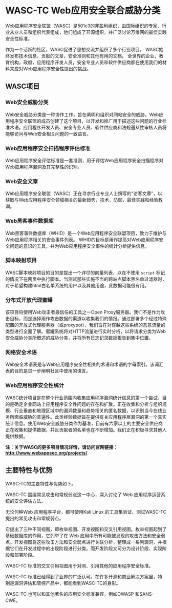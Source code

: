 # WASC-TC Web应用安全联合威胁分类

Web应用程序安全联盟（WASC）是501c3的非盈利组织，由国际组织的专家、行业从业人员和组织代表组成，他们组成了开源组织，并广泛讨论万维网的最佳实践安全性标准。

作为一个活跃的社区，WASC促进了思想交流并组织了多个行业项目。 WASC始终发布技术信息，贡献的文章，安全准则和其他有用的文档。 全世界的企业，教育机构，政府，应用程序开发人员，安全专业人员和软件供应商都在使用我们的材料来应对Web应用程序安全性提出的挑战。

## WASC项目

### Web安全威胁分类

Web安全威胁分类是一种协作工作，旨在阐明和组织对网站安全的威胁。Web应用程序安全联盟的成员创建了这个项目，以开发和推广用于描述这些问题的行业标准术语。应用程序开发人员、安全专业人员、软件供应商和法规遵从性审核人员将能够访问与Web安全相关问题的一致语言。

### Web应用程序安全扫描程序评估标准

Web应用程序安全评估标准是一套准则，用于评估Web应用程序安全扫描程序对Web应用程序漏洞及其完整性的识别。

### Web安全文章

Web应用程序安全联盟（WASC）正在寻求行业专业人士撰写的“访客文章”，以获取与Web应用程序安全领域相关的最新趋势，技术，防御，最佳实践和经验教训。

### Web黑客事件数据库

Web黑客事件数据库（WHID）是一个Web应用程序安全联盟项目，致力于维护与Web应用程序相关的安全事件列表。 WHID的目标是用作提高对Web应用程序安全问题的意识的工具，并为Web应用程序安全事件的统计分析提供信息。

### 脚本映射项目

WASC脚本映射项目的目的是提出一个详尽的向量列表，以在不使用 `script` 标记的情况下在网页中执行脚本。当测试那些实施不当的跨站点脚本黑名单过滤器时，对于希望构建html白名单系统的用户以及其他用途，此数据可能很有用。

### 分布式开放代理蜜罐

该项目将使用Web攻击者最信任的工具之一Open Proxy服务器。我们不是作为攻击目标，而是选择用作攻击数据的渠道以收集我们的情报。通过部署多个经过特殊配置的开放式代理服务器（或proxypot），我们旨在对穿越这些系统的恶意流量的类型进行全面了解。蜜罐系统将对HTTP流量进行实时分析，以将请求分类为Web安全威胁分类所概述的威胁分类，并将所有日志记录数据报告到集中位置。

### 网络安全术语

Web安全术语表是与Web应用程序安全性相关的术语和术语的字母索引。该词汇表的目的是进一步阐明社区中使用的语言。

### Web应用程序安全性统计

WASC统计项目是在整个行业范围内收集应用程序漏洞统计信息的第一个尝试，目的是确定企业网站上应用程序安全性问题的存在和扩散。正在收集和分析与组织规模、行业垂直和地理区域中的漏洞数量和趋势相关的匿名数据，以识别当今在线业务所面临威胁的普遍性。此类经验数据旨在提供有关应用程序层漏洞的第一个真实统计信息。使用Web安全威胁分类作为基准，目前有六家以上的主要安全供应商正在收集和提供数据，并且贡献者的名单也在不断增加。我们正在积极寻求其他人提供数据。

**注：关于WASC的更多项目情况详情，请访问官网链接：<http://www.webappsec.org/projects/>**

## 主要特性与优势

WASC-TC的主要特性与优势如下。

WASC-TC 围绕常见攻击和常规弱点这一中心，深入讨论了 Web 应用程序运营系统的安全评估方法。

无论何种Web 应用程序平台，都可使用Kali Linux 的工具集验证、测试WASC-TC提出的常见攻击和常规弱点。

它提出了三种不同视图，即枚举视图、开发视图和交叉引用视图。枚举视图起到了基础数据库的作用，它列举了在 Web 应用中所有可能被发现的攻击方法和安全弱点。开发视图将这些攻击方法和安全弱点进行关联分析，整理成一系列漏洞，并根据它们在开发过程中的出现阶段进行分类。而开发阶段又可分为设计阶段、实现阶段和部署阶段。

WASC-TC 标准的交叉引用视图用于对照、引用其他的应用程序安全标准。

WASC-TC 标准已经得到了业界的广泛认可。在许多开源和商业解决方案里，特别是漏洞评估和管控产品中，都能看到WASC-TC的身影。

WASC-TC 也可以和其他著名的应用安全标准兼容，例如OWASP 和SANS-CWE。
